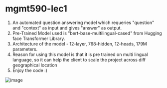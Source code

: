 # mgmt590-lec1

1) An automated question answering model which requeries "question" and "context" as input and gives "answer" as output. 
2) Pre-Trained Model used is "bert-base-multilingual-cased" from Hugging face Transformer Library.
3) Architecture of the model - 12-layer, 768-hidden, 12-heads, 179M parameters. 
4) Reason for using this model is that it is pre trained on multi lingual language, so it can help the client to scale the project across diff geographical location
5) Enjoy the code :) 




![image](https://user-images.githubusercontent.com/84475578/119045594-ab44c100-b989-11eb-812f-236d12651e30.png)

